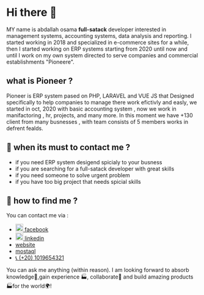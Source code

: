  <h1>Hi there 👋</h1>

MY name is abdallah osama <strong>full-satack</strong> developer interested in  management systems, accounting systems, data analysis and reporting.
I started working in 2018 and specialized in e-commerce sites for a while, then I started working on ERP systems starting from 2020 until now and until  I work on my own system directed to serve companies and commercial establishments "Pioneere".


<h2>what is Pioneer ? </h2>

Pioneer is ERP system pased on PHP, LARAVEL and VUE JS that Designed specifically to help companies to manage there work efictivly and easly, we started in oct, 2020 with basic accounting system , now we work in manifactoring , hr, projects, and many more.
In this moment we have +130 client from many busnesses , with team consists of 5 members works in defrent fealds.


<h2> 💬 when its must to contact me ?</h2>

<ul>
 
 <li>if you need ERP system desigend spicialy to your busness</li>
 <li>if you are searching for a full-satack developer with great skills</li>
 <li>if you need someone to solve urgent problem</li>
 <li>if you have too big project that needs spicial skills</li>

</ul>

<h2> 💬 how to find me ?</h2>

You can contact me via :

<ul>
 <li>
  <a href="https://www.facebook.com/a.allh123">
   <img src="https://cdn-icons-png.flaticon.com/512/124/124010.png" width="20" height="20" >
   facebook
  </a>
 </li>
 <li>
  <a href="https://www.linkedin.com/in/abdallahosama/">
   <img src="https://cdn3.iconfinder.com/data/icons/picons-social/57/11-linkedin-512.png" width="20" height="20" >
   linkedin
  </a>
 </li>
 <li><a href="">website</a></li>
 <li><a href="https://mostaql.com/u/a_allh">mostaql</a></li>
 <li><a href="tel:00201019654321">📞 (+20) 1019654321</a></li>
 
</ul>

You can ask me anything (within reason). I am looking forward to absorb knowledge🧠,gain experience 🏭, collaborate🤝 and build amazing products 🏭for the world🌍!

<!--
**abdallh224/abdallh224** is a ✨ _special_ ✨ repository because its `README.md` (this file) appears on your GitHub profile.

Here are some ideas to get you started:

- 🔭 I’m currently working on ...
- 🌱 I’m currently learning ...
- 👯 I’m looking to collaborate on ...
- 🤔 I’m looking for help with ...
- 💬 Ask me about ...
- 📫 How to reach me: ...
- 😄 Pronouns: ...
- ⚡ Fun fact: ...
-->
